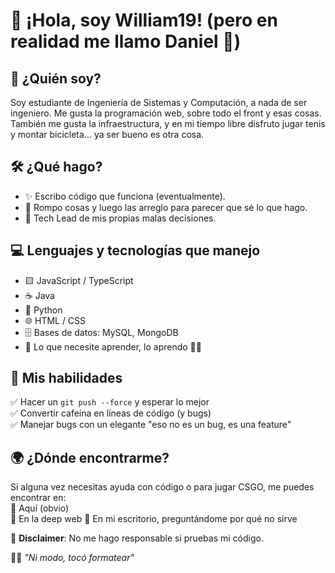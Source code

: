 # 👋 ¡Hola, soy William19! (pero en realidad me llamo Daniel 🤫)

## 🧐 ¿Quién soy?
Soy estudiante de Ingeniería de Sistemas y Computación, a nada de ser ingeniero. Me gusta la programación web, sobre todo el front y esas cosas. También me gusta la infraestructura, y en mi tiempo libre disfruto jugar tenis y montar bicicleta... ya ser bueno es otra cosa.

## 🛠️ ¿Qué hago?
- ✨ Escribo código que funciona (eventualmente).
- 🔧 Rompo cosas y luego las arreglo para parecer que sé lo que hago.
- 🎩 Tech Lead de mis propias malas decisiones.

## 💻 Lenguajes y tecnologías que manejo
- 🟨 JavaScript / TypeScript
- ☕ Java
- 🐍 Python
- 🌐 HTML / CSS
- 🗄️ Bases de datos: MySQL, MongoDB
- 🎯 Lo que necesite aprender, lo aprendo 🤷‍♂️

## 🤖 Mis habilidades
✅ Hacer un `git push --force` y esperar lo mejor  
✅ Convertir cafeína en líneas de código (y bugs)  
✅ Manejar bugs con un elegante "eso no es un bug, es una feature"  

## 🌍 ¿Dónde encontrarme?
Si alguna vez necesitas ayuda con código o para jugar CSGO, me puedes encontrar en:  
📍 Aquí (obvio)  
📍 En la deep web 
📍 En mi escritorio, preguntándome por qué no sirve  

💾 **Disclaimer**: No me hago responsable si pruebas mi código.   

🐱‍💻 _"Ni modo, tocó formatear"_
